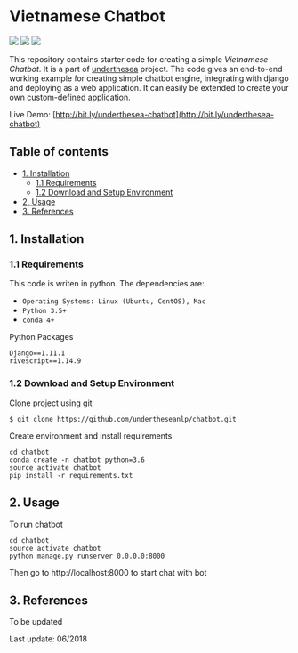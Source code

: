 # Vietnamese Chatbot

![](https://img.shields.io/badge/made%20with-%E2%9D%A4-red.svg)
![](https://img.shields.io/badge/powered%20by-chatscript-blue.svg)
![](https://img.shields.io/badge/build-passing-green.svg)

This repository contains starter code for creating a simple *Vietnamese Chatbot*. It is a part of [underthesea](https://github.com/magizbox/underthesea) project. The code gives an end-to-end working example for creating simple chatbot engine, integrating with django and deploying as a web application. It can easily be extended to create your own custom-defined application. 

Live Demo: [http://bit.ly/underthesea-chatbot](http://bit.ly/underthesea-chatbot)

## Table of contents

* [1. Installation](#1-installation)
  * [1.1 Requirements](#11-requirements)
  * [1.2 Download and Setup Environment](#12-download-and-setup-environment)
* [2. Usage](#2-usage)
* [3. References](#3-references)

## 1. Installation

### 1.1 Requirements

This code is writen in python. The dependencies are:

* `Operating Systems: Linux (Ubuntu, CentOS), Mac`
* `Python 3.5+`
* `conda 4+`

Python Packages

```
Django==1.11.1
rivescript==1.14.9
```

### 1.2 Download and Setup Environment


Clone project using git

```
$ git clone https://github.com/undertheseanlp/chatbot.git
```

Create environment and install requirements

```
cd chatbot
conda create -n chatbot python=3.6
source activate chatbot
pip install -r requirements.txt
```

## 2. Usage


To run chatbot

```
cd chatbot
source activate chatbot
python manage.py runserver 0.0.0.0:8000
```

Then go to http://localhost:8000 to start chat with bot

## 3. References

To be updated

Last update: 06/2018